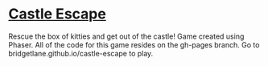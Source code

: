 # [Castle Escape](bridgetlane.github.io/castle-escape)
Rescue the box of kitties and get out of the castle! Game created using Phaser.
All of the code for this game resides on the gh-pages branch. Go to bridgetlane.github.io/castle-escape to play.
